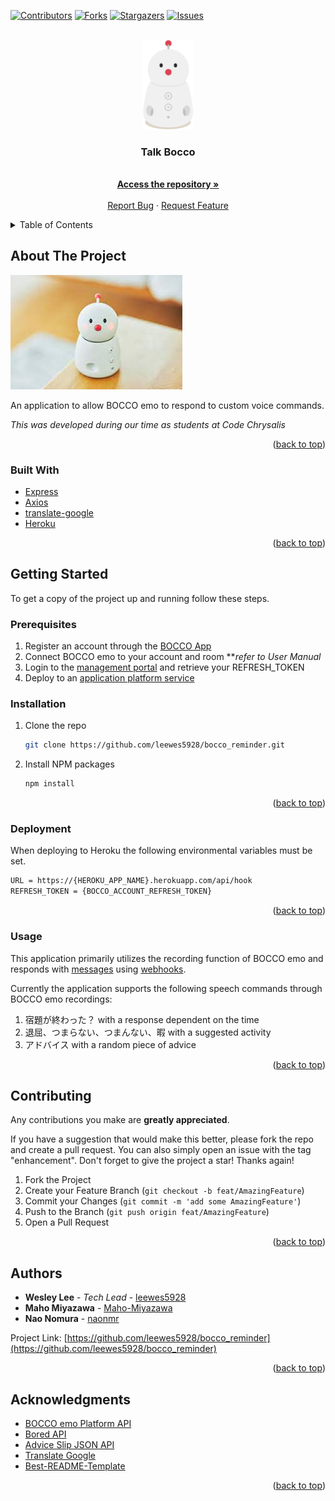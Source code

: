 <div id="top"></div>

[![Contributors][contributors-shield]][contributors-url]
[![Forks][forks-shield]][forks-url]
[![Stargazers][stars-shield]][stars-url]
[![Issues][issues-shield]][issues-url]

<!-- PROJECT LOGO -->
<br />
<div align="center">
  <a href="https://github.com/leewes5928/bocco_reminder">
    <img src="images/logo.png" alt="Logo" width="80">
  </a>

  <h3 align="center">Talk Bocco </h3>

  <p align="center"></p>
    <br />
    <a href="https://github.com/leewes5928/bocco_reminder"><strong>Access the repository »</strong></a>
    <br />
    <br />
    <a href="https://github.com/leewes5928/bocco_reminder/issues">Report Bug</a>
    ·
    <a href="https://github.com/leewes5928/bocco_reminder/issues">Request Feature</a>
  </p>
</div>



<!-- TABLE OF CONTENTS -->
<details>
  <summary>Table of Contents</summary>
  <ol>
    <li>
      <a href="#about-the-project">About The Project</a>
      <ul>
        <li><a href="#built-with">Built With</a></li>
      </ul>
    </li>
    <li>
      <a href="#getting-started">Getting Started</a>
      <ul>
        <li><a href="#prerequisites">Prerequisites</a>
        <li><a href="#installation">Installation</a></li>
        <li><a href="#deployment">Deployment</a></li>
        <li><a href="#usage">Usage</a>
      </ul>
    </li>
    <li><a href="#contributing">Contributing</a></li>
    <li><a href="#authors">Authors</a></li>
    <li><a href="#acknowledgments">Acknowledgments</a></li>
  </ol>
</details>



<!-- ABOUT THE PROJECT -->
## About The Project

<img src="./images/bocco.jpg" alt="BOCCO">

An application to allow BOCCO emo to respond to custom voice commands. 

_This was developed during our time as students at Code Chrysalis_


<p align="right">(<a href="#top">back to top</a>)</p>



### Built With

* [Express](https://expressjs.com/)
* [Axios](https://axios-http.com/)
* [translate-google](https://github.com/shikar/NODE_GOOGLE_TRANSLATE)
* [Heroku](https://heroku.com)

<p align="right">(<a href="#top">back to top</a>)</p>



<!-- GETTING STARTED -->
## Getting Started

To get a copy of the project up and running follow these steps.

<!--PREREQUISITES-->
### Prerequisites
 1. Register an account through the [BOCCO App](https://apps.apple.com/jp/app/bocco-emo/id1545221442)
 2. Connect BOCCO emo to your account and room **_refer to User Manual_
 3. Login to the [management portal](https://platform-api.bocco.me/dashboard/login) and retrieve your REFRESH_TOKEN
 4. Deploy to an [application platform service](https://www.heroku.com)
 
<!-- INSTALLATION -->
### Installation

1. Clone the repo
   ```sh
   git clone https://github.com/leewes5928/bocco_reminder.git
   ```
2. Install NPM packages
   ```sh
   npm install
   ```

<p align="right">(<a href="#top">back to top</a>)</p>



<!-- DEPLOYMENT -->
### Deployment
When deploying to Heroku the following environmental variables must be set.
```sh
URL = https://{HEROKU_APP_NAME}.herokuapp.com/api/hook
REFRESH_TOKEN = {BOCCO_ACCOUNT_REFRESH_TOKEN}
```

<p align="right">(<a href="#top">back to top</a>)</p>


<!--- USAGE -->
### Usage
This application primarily utilizes the recording function of BOCCO emo and responds with [messages](https://platform-api.bocco.me/api-docs/#post-/v1/rooms/-room_uuid-/messages/text) using [webhooks](https://platform-api.bocco.me/api-docs/#put-/v1/webhook/events).

Currently the application supports the following speech commands through BOCCO emo recordings:
1. 宿題が終わった？ with a response dependent on the time
2. 退屈、つまらない、つまんない、暇 with a suggested activity
3. アドバイス with a random piece of advice


<p align="right">(<a href="#top">back to top</a>)</p>



<!-- CONTRIBUTING -->
## Contributing

Any contributions you make are **greatly appreciated**.

If you have a suggestion that would make this better, please fork the repo and create a pull request. You can also simply open an issue with the tag "enhancement".
Don't forget to give the project a star! Thanks again!

1. Fork the Project
2. Create your Feature Branch (`git checkout -b feat/AmazingFeature`)
3. Commit your Changes (`git commit -m 'add some AmazingFeature'`)
4. Push to the Branch (`git push origin feat/AmazingFeature`)
5. Open a Pull Request

<p align="right">(<a href="#top">back to top</a>)</p>


<!-- AUTHORS -->
## Authors

- **Wesley Lee** - _Tech Lead_ - [leewes5928](https://github.com/leewes5928)
- **Maho Miyazawa** - [Maho-Miyazawa](https://github.com/Maho-Miyazawa)
- **Nao Nomura** - [naonmr](https://github.com/naonmr)

Project Link: [https://github.com/leewes5928/bocco_reminder](https://github.com/leewes5928/bocco_reminder)

<p align="right">(<a href="#top">back to top</a>)</p>



<!-- ACKNOWLEDGMENTS -->
## Acknowledgments

* [BOCCO emo Platform API](https://platform-api.bocco.me/)
* [Bored API](http://www.boredapi.com/)
* [Advice Slip JSON API](https://api.adviceslip.com/)
* [Translate Google](https://github.com/shikar/NODE_GOOGLE_TRANSLATE/)
* [Best-README-Template](https://github.com/othneildrew/Best-README-Template/)

<p align="right">(<a href="#top">back to top</a>)</p>


[contributors-shield]: https://img.shields.io/github/contributors/leewes5928/bocco_reminder.svg?style=for-the-badge
[contributors-url]: https://github.com/leewes5928/bocco_reminder/graphs/contributors
[forks-shield]: https://img.shields.io/github/forks/leewes5928/bocco_reminder.svg?style=for-the-badge
[forks-url]: https://github.com/leewes5928/bocco_reminder/network/members
[stars-shield]: https://img.shields.io/github/stars/leewes5928/bocco_reminder.svg?style=for-the-badge
[stars-url]: https://github.com/leewes5928/bocco_reminder/stargazers
[issues-shield]: https://img.shields.io/github/issues/leewes5928/bocco_reminder.svg?style=for-the-badge
[issues-url]: https://github.com/leewes5928/bocco_reminder/issues
